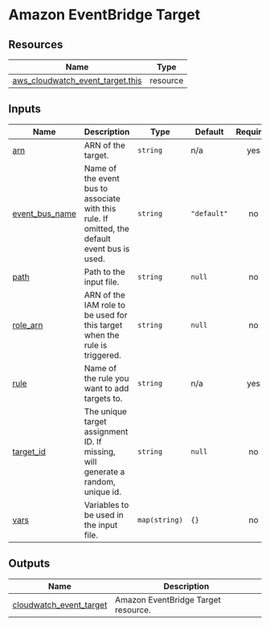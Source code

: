 # Amazon EventBridge Target

## Resources

| Name                                                                                                                                    | Type     |
| --------------------------------------------------------------------------------------------------------------------------------------- | -------- |
| [aws_cloudwatch_event_target.this](https://registry.terraform.io/providers/hashicorp/aws/latest/docs/resources/cloudwatch_event_target) | resource |

## Inputs

| Name                                                                        | Description                                                                                   | Type          | Default     | Required |
| --------------------------------------------------------------------------- | --------------------------------------------------------------------------------------------- | ------------- | ----------- | :------: |
| <a name="input_arn"></a> [arn](#input_arn)                                  | ARN of the target.                                                                            | `string`      | n/a         |   yes    |
| <a name="input_event_bus_name"></a> [event_bus_name](#input_event_bus_name) | Name of the event bus to associate with this rule. If omitted, the default event bus is used. | `string`      | `"default"` |    no    |
| <a name="input_path"></a> [path](#input_path)                               | Path to the input file.                                                                       | `string`      | `null`      |    no    |
| <a name="input_role_arn"></a> [role_arn](#input_role_arn)                   | ARN of the IAM role to be used for this target when the rule is triggered.                    | `string`      | `null`      |    no    |
| <a name="input_rule"></a> [rule](#input_rule)                               | Name of the rule you want to add targets to.                                                  | `string`      | n/a         |   yes    |
| <a name="input_target_id"></a> [target_id](#input_target_id)                | The unique target assignment ID. If missing, will generate a random, unique id.               | `string`      | `null`      |    no    |
| <a name="input_vars"></a> [vars](#input_vars)                               | Variables to be used in the input file.                                                       | `map(string)` | `{}`        |    no    |

## Outputs

| Name                                                                                                     | Description                         |
| -------------------------------------------------------------------------------------------------------- | ----------------------------------- |
| <a name="output_cloudwatch_event_target"></a> [cloudwatch_event_target](#output_cloudwatch_event_target) | Amazon EventBridge Target resource. |
